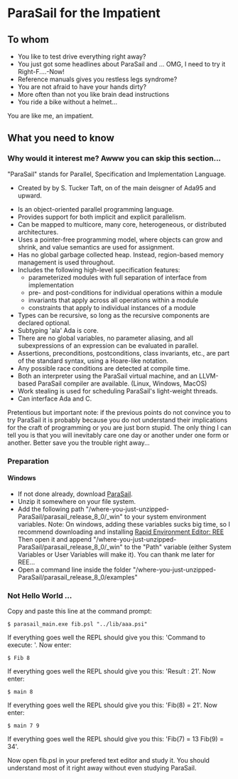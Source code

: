 # ParaSail for the Impatient

## To whom

- You like to test drive everything right away? 
- You just got some headlines about ParaSail and ... OMG, I need to try it Right-F....-Now! 
- Reference manuals gives you restless legs syndrome? 
- You are not afraid to have your hands dirty?
- More often than not you like brain dead instructions
- You ride a bike without a helmet...

You are like me, an impatient.

## What you need to know

### Why would it interest me? Awww you can skip this section...

"ParaSail" stands for Parallel, Specification and Implementation Language. 
* Created by by S. Tucker Taft, on of the main deisgner of Ada95 and upward. 

- Is an object-oriented parallel programming language.
- Provides support for both implicit and explicit parallelism.
- Can be mapped to multicore, many core, heterogeneous, or distributed architectures.
- Uses a pointer-free programming model, where objects can grow and shrink, and value semantics are used for assignment. 
- Has no global garbage collected heap. Instead, region-based memory management is used throughout. 
- Includes the following high-level specification features:
  - parameterized modules with full separation of interface from implementation 
  - pre- and post-conditions for individual operations within a module 
  - invariants that apply across all operations within a module
  - constraints that apply to individual instances of a module
- Types can be recursive, so long as the recursive components are declared optional. 
- Subtyping 'ala' Ada is core.
- There are no global variables, no parameter aliasing, and all subexpressions of an expression can be evaluated in parallel. 
- Assertions, preconditions, postconditions, class invariants, etc., are part of the standard syntax, using a Hoare-like notation. 
- Any possible race conditions are detected at compile time.
- Both an interpreter using the ParaSail virtual machine, and an LLVM-based ParaSail compiler are available. (Linux, Windows, MacOS)
- Work stealing is used for scheduling ParaSail's light-weight threads.
- Can interface Ada and C.

Pretentious but important note: if the previous points do not convince you to try ParaSail it is probably because you do not understand their implications for the craft of programming or you are just born stupid. The only thing I can tell you is that you will inevitably care one day or another under one form or another. Better save you the trouble right away...  

### Preparation

#### Windows

- If not done already, download [ParaSail](https://drive.google.com/file/d/1h6FiwuZU9PoNFEp5a3Lp4C-6YG121w_n/view).
- Unzip it somewhere on your file system.
- Add the following path "/where-you-just-unzipped-ParaSail/parasail_release_8_0/\_win" to your system environment variables. Note: On windows, adding these variables sucks big time, so I recommend downloading and installing [Rapid Environment Editor: REE](https://www.rapidee.com/en/download) Then open it and append "/where-you-just-unzipped-ParaSail/parasail_release_8_0/\_win" to the "Path" variable (either System Variables or User Variables will make it). You can thank me later for REE...
- Open a command line inside the folder "/where-you-just-unzipped-ParaSail/parasail_release_8_0/examples"

### Not Hello World ...
Copy and paste this line at the command prompt:
```
$ parasail_main.exe fib.psl "../lib/aaa.psi"
```
If everything goes well the REPL should give you this: 'Command to execute: '. Now enter:
```
$ Fib 8
```
If everything goes well the REPL should give you this: 'Result :  21'. Now enter:
```
$ main 8
```
If everything goes well the REPL should give you this: 'Fib(8) = 21'. Now enter:
```
$ main 7 9
```
If everything goes well the REPL should give you this: 'Fib(7) = 13 Fib(9) = 34'.

Now open fib.psl in your prefered text editor and study it. You should understand most of it right away without even studying ParaSail.


